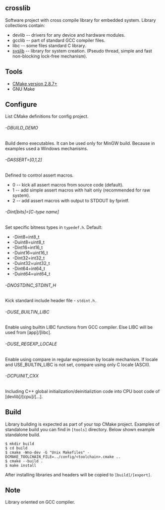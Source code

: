 ## crosslib
Software project with cross compile library for embedded system.
Library collections contain:
* devlib -- drivers for any device and hardware modules.
* gcclib -- part of standard GCC compiler files.
* libc   -- some files standard C library.
* [syslib](app/syslib/) -- library for system creation. (Pseudo thread, simple and fast non-blocking lock-free mechanism).

## Tools
* [CMake version 2.8.7+](https://cmake.org/download/)
* GNU Make

## Configure
List CMake definitions for config project.

###### -DBUILD_DEMO
Build demo executables. It can be used only for MinGW build.
Because in examples used a Windows mechanisms.

###### -DASSERT=[0,1,2]
Defined to control assert macros.
* 0 -- kick all assert macros from source code (default).
* 1 -- add simple assert macros with halt only (recommended for raw system).
* 2 -- add assert macros with output to STDOUT by fprintf.

###### -Dint[bits]=[C-type name]
Set specific bitness types in `typedef.h`.
Default:
* -Dint8=int8_t
* -Duint8=uint8_t
* -Dint16=int16_t
* -Duint16=uint16_t
* -Dint32=int32_t
* -Duint32=uint32_t
* -Dint64=int64_t
* -Duint64=uint64_t

###### -DNOSTDINC_STDINT_H
Kick standard include header file - `stdint.h.`

###### -DUSE_BUILTIN_LIBC
Enable using builtin LIBC functions from GCC compiler.
Else LIBC will be used from [app]/[libc].

###### -DUSE_REGEXP_LOCALE
Enable using compare in regular expression by locale mechanism.
If locale and USE_BUILTIN_LIBC is not set, compare using only C locale (ASCII).

###### -DCPUINIT_CXX
Including C++ global initialization/deinitializtion code into
CPU boot code of [devlib]/[cpu]/[...].

## Build
Library building is expected as part of your top CMake project.
Examples of standalone build you can find in `[tools]` directory.
Below shown example standalone build.

    $ mkdir build
    $ cd build
    $ cmake -Wno-dev -G "Unix Makefiles" -DCMAKE_TOOLCHAIN_FILE=../config/<toolchain>.cmake ..
    $ cmake --build .
    $ make install

After installing libraries and headers will be copied to `[build]/[export]`.

## Note
Library oriented on GCC compiler.
